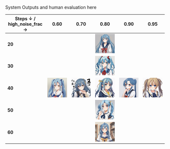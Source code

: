 System Outputs and human evaluation here

| Steps ↓ / high_noise_frac → | 0.60 | 0.70 | 0.80 | 0.90 | 0.95 |
|-----------------------------|------|------|------|------|------|
| **20**                      |      |      | ![](outputs/content_a_girl_with_long_blue_hair_curled_at_the_style_Anime_Style_steps20_noise80.png) |      |      |
| **30**                      |      |      | ![](outputs/content_a_girl_with_long_blue_hair_curled_at_the_style_Anime_Style_steps30_noise80.png) |      |      |
| **40**                      | ![](outputs/content_a_girl_with_long_blue_hair_curled_at_the_style_Anime_Style_steps40_noise60.png) | ![](outputs/content_a_girl_with_long_blue_hair_curled_at_the_style_Anime_Style_steps40_noise70.png) | ![](outputs/content_a_girl_with_long_blue_hair_curled_at_the_style_Anime_Style_steps40_noise80.png) | ![](outputs/content_a_girl_with_long_blue_hair_curled_at_the_style_Anime_Style_steps40_noise90.png) | ![](outputs/content_a_girl_with_long_blue_hair_curled_at_the_style_Anime_Style_steps40_noise95.png) |
| **50**                      |      |      | ![](outputs/content_a_girl_with_long_blue_hair_curled_at_the_style_Anime_Style_steps50_noise80.png) |      |      |
| **60**                      |      |      | ![](outputs/content_a_girl_with_long_blue_hair_curled_at_the_style_Anime_Style_steps60_noise80.png) |      |      |
